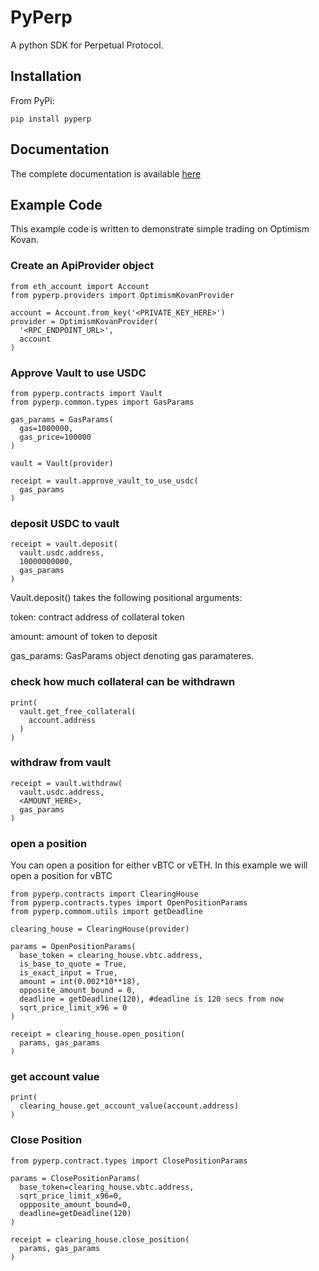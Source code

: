 # PyPerp

A python SDK for Perpetual Protocol. 

## Installation

From PyPi: 

`pip install pyperp`

## Documentation

The complete documentation is available [here](https://developerinprogress.github.io/PyPerp/)

## Example Code

This example code is written to demonstrate simple trading on Optimism Kovan.

### Create an ApiProvider object

```
from eth_account import Account
from pyperp.providers import OptimismKovanProvider

account = Account.from_key('<PRIVATE_KEY_HERE>')
provider = OptimismKovanProvider(
  '<RPC_ENDPOINT_URL>',
  account
)
```

### Approve Vault to use USDC

```
from pyperp.contracts import Vault
from pyperp.common.types import GasParams

gas_params = GasParams(
  gas=1000000,
  gas_price=100000
)

vault = Vault(provider)

receipt = vault.approve_vault_to_use_usdc(
  gas_params
)
```

### deposit USDC to vault


```
receipt = vault.deposit(
  vault.usdc.address,
  10000000000,
  gas_params
)
```

Vault.deposit() takes the following positional arguments:

token: contract address of collateral token

amount: amount of token to deposit

gas_params: GasParams object denoting gas paramateres.

### check how much collateral can be withdrawn

```
print(
  vault.get_free_collateral(
    account.address
  )
)
```

### withdraw from vault

```
receipt = vault.withdraw(
  vault.usdc.address,
  <AMOUNT_HERE>,
  gas_params
)
```

### open a position 


You can open a position for either vBTC or vETH. In this example we will open a position for vBTC

```
from pyperp.contracts import ClearingHouse
from pyperp.contracts.types import OpenPositionParams
from pyperp.commom.utils import getDeadline

clearing_house = ClearingHouse(provider)

params = OpenPositionParams(
  base_token = clearing_house.vbtc.address,
  is_base_to_quote = True,
  is_exact_input = True,
  amount = int(0.002*10**18),
  opposite_amount_bound = 0,
  deadline = getDeadline(120), #deadline is 120 secs from now
  sqrt_price_limit_x96 = 0
)

receipt = clearing_house.open_position(
  params, gas_params
)
```

### get account value 

```
print(
  clearing_house.get_account_value(account.address)
)
```

### Close Position 

```
from pyperp.contract.types import ClosePositionParams

params = ClosePositionParams(
  base_token=clearing_house.vbtc.address,
  sqrt_price_limit_x96=0,
  oppposite_amount_bound=0,
  deadline=getDeadline(120)
)

receipt = clearing_house.close_position(
  params, gas_params
)
```
